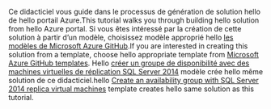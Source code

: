 <span data-ttu-id="2e474-101">Ce didacticiel vous guide dans le processus de génération de solution hello de hello portail Azure.</span><span class="sxs-lookup"><span data-stu-id="2e474-101">This tutorial walks you through building hello solution from hello Azure portal.</span></span> <span data-ttu-id="2e474-102">Si vous êtes intéressé par la création de cette solution à partir d’un modèle, choisissez modèle approprié hello [les modèles de Microsoft Azure GitHub](http://github.com/Azure/azure-quickstart-templates).</span><span class="sxs-lookup"><span data-stu-id="2e474-102">If you are interested in creating this solution from a template, choose hello appropriate template from [Microsoft Azure GitHub templates](http://github.com/Azure/azure-quickstart-templates).</span></span> <span data-ttu-id="2e474-103">Hello [créer un groupe de disponibilité avec des machines virtuelles de réplication SQL Server 2014](http://github.com/Azure/azure-quickstart-templates/tree/master/sqlvm-alwayson-cluster) modèle crée hello même solution de ce didacticiel.</span><span class="sxs-lookup"><span data-stu-id="2e474-103">hello [Create an availability group with SQL Server 2014 replica virtual machines](http://github.com/Azure/azure-quickstart-templates/tree/master/sqlvm-alwayson-cluster) template creates hello same solution as this tutorial.</span></span> 

